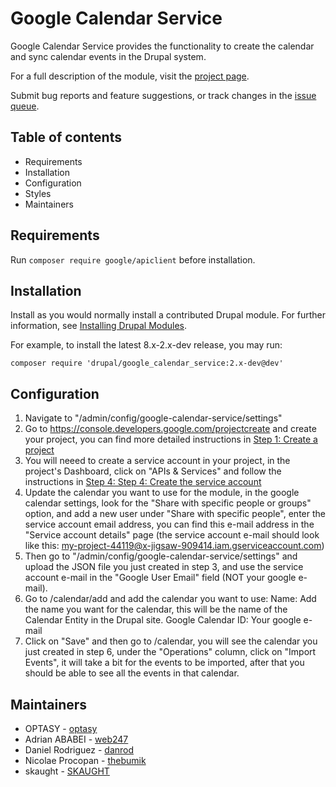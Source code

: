 # Google Calendar Service

Google Calendar Service provides the functionality to create the calendar 
and sync calendar events in the Drupal system.

For a full description of the module, visit the
[project page](https://www.drupal.org/project/google_calendar_service).

Submit bug reports and feature suggestions, or track changes in the
[issue queue](https://www.drupal.org/project/issues/google_calendar_service?categories=All).


## Table of contents

- Requirements
- Installation
- Configuration
- Styles
- Maintainers


## Requirements

Run `composer require google/apiclient` before installation.

## Installation

Install as you would normally install a contributed Drupal module. For further
information, see
[Installing Drupal Modules](https://www.drupal.org/docs/extending-drupal/installing-drupal-modules).

For example, to install the latest 8.x-2.x-dev release, you may run:

`composer require 'drupal/google_calendar_service:2.x-dev@dev'`

## Configuration

1. Navigate to "/admin/config/google-calendar-service/settings"
2. Go to https://console.developers.google.com/projectcreate and create your
  project, you can find more detailed instructions in [Step 1: Create a project](https://support.google.com/a/answer/7378726?hl=en)
3. You will neeed to create a service account in your project, in the project's Dashboard, click on "APIs & Services" and follow the instructions in [Step 4: Step 4: Create the service account](https://support.google.com/a/answer/7378726?hl=en)
4. Update the calendar you want to use for the module, in the google calendar settings, look for the "Share with specific people or groups" option, and add a new user under "Share with specific people", enter the service account email address, you can find this e-mail address in the "Service account details" page (the service account e-mail should look like this: my-project-44119@x-jigsaw-909414.iam.gserviceaccount.com)
5. Then go to "/admin/config/google-calendar-service/settings" and upload the JSON file you just created in step 3, and use the service account e-mail in the "Google User Email" field (NOT your google e-mail).
6. Go to /calendar/add and add the calendar you want to use:
  Name: Add the name you want for the calendar, this will be the name of the Calendar Entity in the Drupal site.
  Google Calendar ID: Your google e-mail
7. Click on "Save" and then go to /calendar, you will see the calendar you just created in step 6, under the "Operations" column, click on "Import Events", it will take a bit for the events to be imported, after that you should be able to see all the events in that calendar.

## Maintainers

- OPTASY - [optasy](https://www.drupal.org/u/optasy)
- Adrian ABABEI - [web247](https://www.drupal.org/u/web247)
- Daniel Rodriguez - [danrod](https://www.drupal.org/u/danrod)
- Nicolae Procopan - [thebumik](https://www.drupal.org/u/thebumik)
- skaught - [SKAUGHT](https://www.drupal.org/u/skaught)

